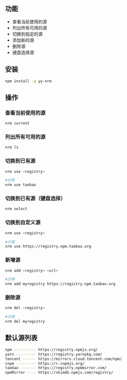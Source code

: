## 功能

- 查看当前使用的源
- 列出所有可用的源
- 切换到指定的源
- 添加新的源
- 删除源
- 键盘选择源

## 安装

```bash
npm install -g yy-nrm
```

## 操作

### 查看当前使用的源
```bash
nrm current
```

### 列出所有可用的源
```bash
nrm ls
```

### 切换到已有源
```bash
nrm use <registry>

#示例
nrm use taobao
```

### 切换到已有源（键盘选择）
```bash
nrm select
```

### 切换到自定义源
```bash
nrm use <registry>

#示例
nrm use https://registry.npm.taobao.org
```

### 新增源
```bash
nrm add <registry> <url>

#示例
nrm add myregistry https://registry.npm.taobao.org
```

### 删除源
```bash
nrm del <registry>

#示例
nrm del myregistry
```

## 默认源列表

```bash
npm ---------- https://registry.npmjs.org/
yarn --------- https://registry.yarnpkg.com/
tencent ------ https://mirrors.cloud.tencent.com/npm/
cnpm --------- https://r.cnpmjs.org/
taobao ------- https://registry.npmmirror.com/
npmMirror ---- https://skimdb.npmjs.com/registry/
```